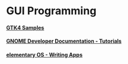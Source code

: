 # GUI Programming
#### [GTK4 Samples](gui-programming/gtk4-samples)
#### [GNOME Developer Documentation - Tutorials](https://developer.gnome.org/documentation/tutorials.html)
#### [elementary OS - Writing Apps](https://docs.elementary.io/develop/writing-apps/the-basic-setup)

